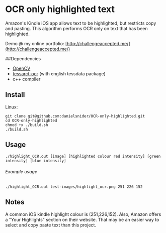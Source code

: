 OCR only highlighted text
==================

Amazon's Kindle iOS app allows text to be highlighted, but restricts copy and pasting. This algorithm performs OCR only on text that has been highlighted.

Demo @ my online portfolio: [http://challengeaccepted.me/](http://challengeaccepted.me/)

##Dependencies
- [OpenCV](http://opencv.willowgarage.com/wiki/InstallGuide%20%3A%20Debian)
- [tessarct-ocr](http://code.google.com/p/tesseract-ocr/) (with english tessdata package)
- c++ compiler

Install
-------
Linux:

    git clone git@github.com:danielsnider/OCR-only-highlighted.git
    cd OCR-only-highlighted
    chmod +x ./build.sh
    ./build.sh

Usage
-----
    ./highlight_OCR.out [image] [highlighted colour red intensity] [green intensity] [blue intensity]
###### Example usage
    ./highlight_OCR.out test-images/highlight_ocr.png 251 226 152
  
Notes
-----
A common iOS kindle highlight colour is (251,226,152).
Also, Amazon offers a "Your Highlights" section on their website. That may be an easier way to select and copy paste text than this project. 
